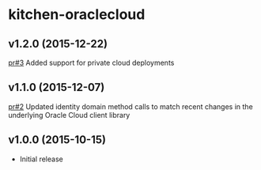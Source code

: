 # kitchen-oraclecloud

## v1.2.0 (2015-12-22)
[pr#3](https://github.com/chef-partners/kitchen-oraclecloud/pull/3) Added support for private cloud deployments

## v1.1.0 (2015-12-07)
[pr#2](https://github.com/chef-partners/kitchen-oraclecloud/pull/2) Updated identity domain method calls to match recent changes in the underlying Oracle Cloud client library

## v1.0.0 (2015-10-15)
* Initial release


